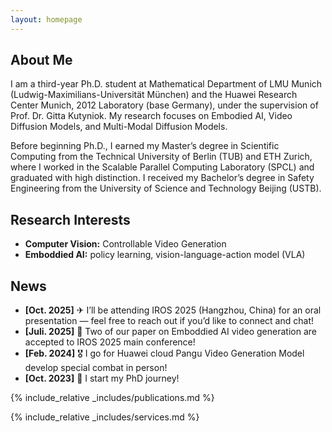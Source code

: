 ```yaml
---
layout: homepage
---
```


## About Me

I am a third-year Ph.D. student at Mathematical Department of LMU Munich (Ludwig-Maximilians-Universität München) and the Huawei Research Center Munich, 2012 Laboratory (base Germany), under the supervision of Prof. Dr. Gitta Kutyniok. My research focuses on Embodied AI, Video Diffusion Models, and Multi-Modal Diffusion Models.

Before beginning Ph.D., I earned my Master’s degree in Scientific Computing from the Technical University of Berlin (TUB) and ETH Zurich, where I worked in the Scalable Parallel Computing Laboratory (SPCL) and graduated with high distinction. I received my Bachelor’s degree in Safety Engineering from the University of Science and Technology Beijing (USTB).

## Research Interests

- **Computer Vision:** Controllable Video Generation
- **Emboddied AI:** policy learning, vision-language-action model (VLA)

## News
- **[Oct. 2025]** ✈ I’ll be attending IROS 2025 (Hangzhou, China) for an oral presentation — feel free to reach out if you’d like to connect and chat!
- **[Juli. 2025]** 🎉 Two of our paper on Emboddied AI video generation are accepted to IROS 2025 main conference!
- **[Feb. 2024]** 🎖 I go for Huawei cloud Pangu Video Generation Model develop special combat in person!
- **[Oct. 2023]** 📍 I start my PhD journey!

{% include_relative _includes/publications.md %}

{% include_relative _includes/services.md %}
